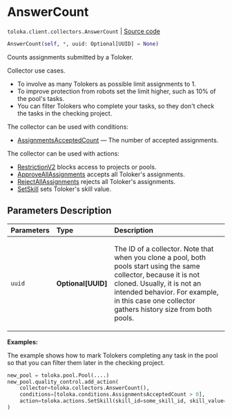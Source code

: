 # AnswerCount
`toloka.client.collectors.AnswerCount` | [Source code](https://github.com/Toloka/toloka-kit/blob/v1.0.2/src/client/collectors.py#L118)

```python
AnswerCount(self, *, uuid: Optional[UUID] = None)
```

Counts assignments submitted by a Toloker.


Collector use cases.
- To involve as many Tolokers as possible limit assignments to 1.
- To improve protection from robots set the limit higher, such as 10% of the pool's tasks.
- You can filter Tolokers who complete your tasks, so they don't check the tasks in the checking project.

The collector can be used with conditions:
* [AssignmentsAcceptedCount](toloka.client.conditions.AssignmentsAcceptedCount.md) — The number of accepted assignments.

The collector can be used with actions:
* [RestrictionV2](toloka.client.actions.RestrictionV2.md) blocks access to projects or pools.
* [ApproveAllAssignments](toloka.client.actions.ApproveAllAssignments.md) accepts all Toloker's assignments.
* [RejectAllAssignments](toloka.client.actions.RejectAllAssignments.md) rejects all Toloker's assignments.
* [SetSkill](toloka.client.actions.SetSkill.md) sets Toloker's skill value.

## Parameters Description

| Parameters | Type | Description |
| :----------| :----| :-----------|
`uuid`|**Optional\[UUID\]**|<p>The ID of a collector. Note that when you clone a pool, both pools start using the same collector, because it is not cloned. Usually, it is not an intended behavior. For example, in this case one collector gathers history size from both pools.</p>

**Examples:**

The example shows how to mark Tolokers completing any task in the pool so that you can filter them later in the checking project.

```python
new_pool = toloka.pool.Pool(....)
new_pool.quality_control.add_action(
    collector=toloka.collectors.AnswerCount(),
    conditions=[toloka.conditions.AssignmentsAcceptedCount > 0],
    action=toloka.actions.SetSkill(skill_id=some_skill_id, skill_value=1),
)
```
